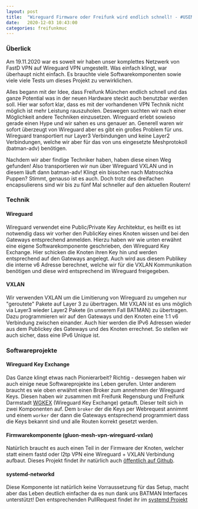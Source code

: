 ```yaml
---
layout: post
title:  "Wireguard Firmware oder Freifunk wird endlich schnell! - #USEMOREBANDWIDTH"
date:   2020-12-03 10:43:00
categories: freifunkmuc
---
```

### Überlick

Am 19.11.2020 war es soweit wir haben unser komplettes Netzwerk von FastD VPN auf Wireguard VPN umgestellt. Was einfach klingt, war überhaupt nicht einfach. Es brauchte viele Softwarekomponenten sowie viele viele Tests um dieses Projekt zu verwirklichen.

Alles begann mit der Idee, dass Freifunk München endlich schnell und das ganze Potential was in der neuen Hardware steckt auch benutzbar werden soll. Hier war sofort klar, dass es mit der vorhandenen VPN Technik nicht möglich ist mehr Leistung rauszuholen. Deswegen suchten wir nach einer Möglichkeit andere Techniken einzusetzen. Wireguard erlebt sowieso gerade einen Hype und wir sahen es uns genauer an. Generell waren wir sofort überzeugt von Wireguard aber es gibt ein großes Problem für uns. Wireguard transportiert nur Layer3 Verbindungen und keine Layer2 Verbindungen, welche wir aber für das von uns eingesetzte Meshprotokoll (batman-adv) benötigen. 

Nachdem wir aber findige Techniker haben, haben diese einen Weg gefunden! Also transportieren wir nun über Wireguard VXLAN und in diesem läuft dann batman-adv! Klingt ein bisschen nach Matroschka Puppen? Stimmt, genauso ist es auch. Doch trotz des dreifachen encapsulierens sind wir bis zu fünf Mal schneller auf den aktuellen Routern!

### Technik

#### Wireguard
Wireguard verwendet eine Public/Private Key Architektur, es heißt es ist notwendig dass wir vorher den PublicKey eines Knoten wissen und bei den Gateways entsprechend anmelden. Hierzu haben wir wie unten erwähnt eine eigene Softwarekomponente geschrieben, den Wireguard Key Exchange. Hier schicken die Knoten ihren Key hin und werden entsprechend auf den Gateways angelegt. Auch wird aus diesem Publikey die interne v6 Adresse berechnet, welche wir für die VXLAN Kommunikation benötigen und diese wird entsprechend im Wireguard freigegeben.

#### VXLAN
Wir verwenden VXLAN um die Limitierung von Wireguard zu umgehen nur "geroutete" Pakete auf Layer 3 zu übertragen. Mit VXLAN ist es uns möglich via Layer3 wieder Layer2 Pakete (in unserem Fall BATMAN) zu übertragen. Dazu programmieren wir auf den Gateways und den Knoten eine 1:1 v6 Verbindung zwischen einander. Auch hier werden die IPv6 Adressen wieder aus dem Publickey des Gateways und des Knoten errechnet. So stellen wir auch sicher, dass eine IPv6 Unique ist.

### Softwareprojekte

#### Wireguard Key Exchange
Das Ganze klingt etwas nach Pionierarbeit? Richtig - deswegen haben wir auch einige neue Softwareprojekte ins Leben gerufen. Unter anderem braucht es wie oben erwähnt einen Broker zum annehmen der Wireguard Keys. Diesen haben wir zusammen mit Freifunk Regensburg und Freifunk Darmstadt [WGKEX](https://github.com/freifunkMUC/wgkex) (Wireguard Key Exchange) getauft. Dieser teilt sich in zwei Komponenten auf. Dem `broker` der die Keys per Webrequest annimmt und einem `worker` der dann die Gateways entsprechend programmiert dass die Keys bekannt sind und alle Routen korrekt gesetzt werden.

#### Firmwarekomponente (gluon-mesh-vpn-wireguard-vxlan)
Natürlich braucht es auch einen Teil in der Firmware der Knoten, welcher statt einem fastd oder l2tp VPN eine Wireguard + VXLAN Verbindung aufbaut. Dieses Projekt findet ihr natürlich auch [öffentlich auf Github](gluon-mesh-vpn-wireguard-vxlan).

#### systemd-networkd
Diese Komponente ist natürlich keine Vorraussetzung für das Setup, macht aber das Leben deutlich einfacher da es nun dank uns BATMAN Interfaces unterstützt! Den entsprechenden PullRequest findet ihr im [systemd Projekt](https://github.com/systemd/systemd/pull/17252)
